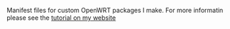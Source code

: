 Manifest files for custom OpenWRT packages I make. For more informatin please see the [tutorial on my website](https://www.markmusil.click/openwrt-embedded-c-gpio/)
